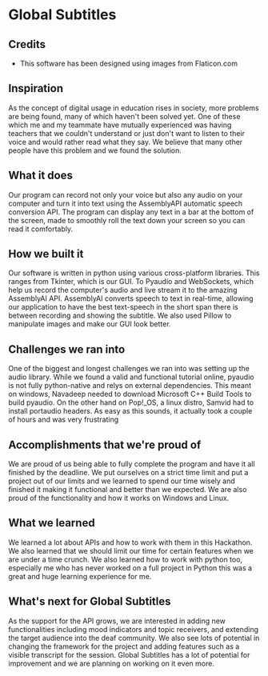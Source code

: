 # Global Subtitles

## Credits

- This software has been designed using images from Flaticon.com

## Inspiration
As the concept of digital usage in education rises in society, more problems are being found, many of which haven't been solved yet.  One of these which me and my teammate have mutually experienced was having teachers that we couldn't understand or just don't want to listen to their voice and would rather read what they say. We believe that many other people have this problem and we found the solution.

## What it does
Our program can record not only your voice but also any audio on your computer and turn it into text using the AssemblyAPI automatic speech conversion API. The program can display any text in a bar at the bottom of the screen, made to smoothly roll the text down your screen so you can read it comfortably.

## How we built it
Our software is written in python using various cross-platform libraries. This ranges from Tkinter, which is our GUI. To Pyaudio and WebSockets, which help us record the computer's audio and live stream it to the amazing AssemblyAI API. AssemblyAI converts speech to text in real-time, allowing our application to have the best text-speech in the short span there is between recording and showing the subtitle. We also used Pillow to manipulate images and make our GUI look better.

## Challenges we ran into
One of the biggest and longest challenges we ran into was setting up the audio library. While we found a valid and functional tutorial online, pyaudio is not fully python-native and relys on external dependencies. This meant on windows, Navadeep needed to download Microsoft C++ Build Tools to build pyaudio. On the other hand on Pop!_OS, a linux distro, Samvid had to install portaudio headers. As easy as this sounds, it actually took a couple of hours and was very frustrating

## Accomplishments that we're proud of
We are proud of us being able to fully complete the program and have it all finished by the deadline. We put ourselves on a strict time limit and put a project out of our limits and we learned to spend our time wisely and finished it making it functional and better than we expected. We are also proud of the functionality and how it works on Windows and Linux.

## What we learned
We learned a lot about APIs and how to work with them in this Hackathon.  We also learned that we should limit our time for certain features when we are under a time crunch. We also learned how to work with python too, especially me who has never worked on a full project in Python this was a great and huge learning experience for me.

## What's next for Global Subtitles
As the support for the API grows, we are interested in adding new functionalities including mood indicators and topic receivers, and extending the target audience into the deaf community. We also see lots of potential in changing the framework for the project and adding features such as a visible transcript for the session. Global Subtitles has a lot of potential for improvement and we are planning on working on it even more.
